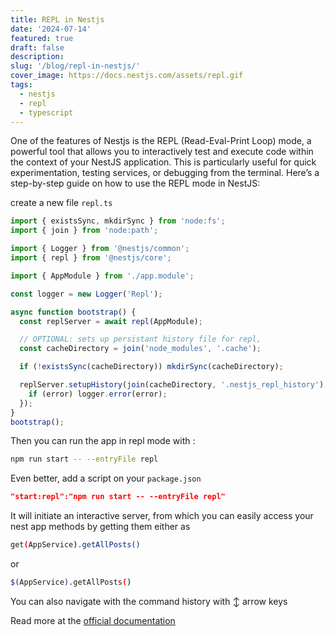 ```yaml
---
title: REPL in Nestjs
date: '2024-07-14'
featured: true
draft: false
description:
slug: '/blog/repl-in-nestjs/'
cover_image: https://docs.nestjs.com/assets/repl.gif
tags:
  - nestjs
  - repl
  - typescript
---
```


One of the features of Nestjs is the REPL (Read-Eval-Print Loop) mode, a powerful tool that allows you to interactively test and execute code within the context of your NestJS application. This is particularly useful for quick experimentation, testing services, or debugging from the terminal. Here’s a step-by-step guide on how to use the REPL mode in NestJS:

create a new file `repl.ts`

```ts
import { existsSync, mkdirSync } from 'node:fs';
import { join } from 'node:path';

import { Logger } from '@nestjs/common';
import { repl } from '@nestjs/core';

import { AppModule } from './app.module';

const logger = new Logger('Repl');

async function bootstrap() {
  const replServer = await repl(AppModule);

  // OPTIONAL: sets up persistant history file for repl,
  const cacheDirectory = join('node_modules', '.cache');

  if (!existsSync(cacheDirectory)) mkdirSync(cacheDirectory);

  replServer.setupHistory(join(cacheDirectory, '.nestjs_repl_history'), error => {
    if (error) logger.error(error);
  });
}
bootstrap();
```

Then you can run the app in repl mode with :

```sh
npm run start -- --entryFile repl
```

Even better, add a script on your `package.json`

```json
"start:repl":"npm run start -- --entryFile repl"
```

It will initiate an interactive server, from which you can easily access your nest app methods by getting them either as

```sh
get(AppService).getAllPosts()
```

or

```sh
$(AppService).getAllPosts()
```

You can also navigate with the command history with ↕️ arrow keys

Read more at the [official documentation](https://docs.nestjs.com/recipes/repl)
